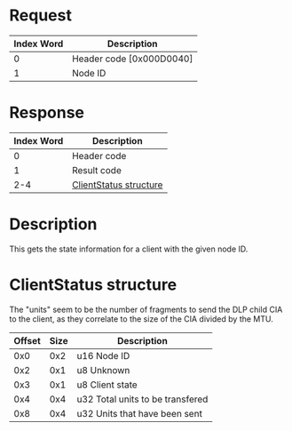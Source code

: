 # Request

| Index Word | Description                |
|------------|----------------------------|
| 0          | Header code \[0x000D0040\] |
| 1          | Node ID                    |

# Response

| Index Word | Description                                                  |
|------------|--------------------------------------------------------------|
| 0          | Header code                                                  |
| 1          | Result code                                                  |
| 2-4        | [ClientStatus structure](#ClientStatus_structure "wikilink") |

# Description

This gets the state information for a client with the given node ID.

# ClientStatus structure

The "units" seem to be the number of fragments to send the DLP child CIA
to the client, as they correlate to the size of the CIA divided by the
MTU.

| Offset | Size | Description                      |
|--------|------|----------------------------------|
| 0x0    | 0x2  | u16 Node ID                      |
| 0x2    | 0x1  | u8 Unknown                       |
| 0x3    | 0x1  | u8 Client state                  |
| 0x4    | 0x4  | u32 Total units to be transfered |
| 0x8    | 0x4  | u32 Units that have been sent    |